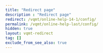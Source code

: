 ```yaml
---
title: "Redirect page"
description : "Redirect page"
redirect: /vqmt/online-help-14-1/config/
permalink: /vqmt/online-help-last/config/
hidden: true
layout: vqmt-redirect
tag: []
exclude_from_see_also: true
---
```

